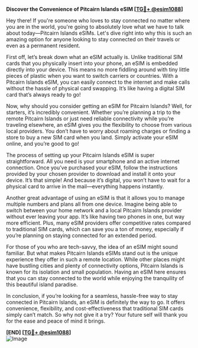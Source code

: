 **Discover the Convenience of Pitcairn Islands eSIM [[TG💪+ @esim1088](https://t.me/s/esim1088)]**

Hey there! If you're someone who loves to stay connected no matter where you are in the world, you're going to absolutely love what we have to talk about today—Pitcairn Islands eSIMs. Let's dive right into why this is such an amazing option for anyone looking to stay connected on their travels or even as a permanent resident.

First off, let’s break down what an eSIM actually is. Unlike traditional SIM cards that you physically insert into your phone, an eSIM is embedded directly into your device. This means no more fiddling around with tiny little pieces of plastic when you want to switch carriers or countries. With a Pitcairn Islands eSIM, you can easily connect to the internet and make calls without the hassle of physical card swapping. It’s like having a digital SIM card that’s always ready to go!

Now, why should you consider getting an eSIM for Pitcairn Islands? Well, for starters, it’s incredibly convenient. Whether you’re planning a trip to the remote Pitcairn Islands or just need reliable connectivity while you’re traveling elsewhere, an eSIM gives you the flexibility to choose from various local providers. You don’t have to worry about roaming charges or finding a store to buy a new SIM card when you land. Simply activate your eSIM online, and you’re good to go!

The process of setting up your Pitcairn Islands eSIM is super straightforward. All you need is your smartphone and an active internet connection. Once you’ve purchased your eSIM, follow the instructions provided by your chosen provider to download and install it onto your device. It’s that simple! And because it’s digital, you won’t have to wait for a physical card to arrive in the mail—everything happens instantly.

Another great advantage of using an eSIM is that it allows you to manage multiple numbers and plans all from one device. Imagine being able to switch between your home network and a local Pitcairn Islands provider without ever leaving your app. It’s like having two phones in one, but way more efficient. Plus, many eSIM providers offer competitive rates compared to traditional SIM cards, which can save you a ton of money, especially if you’re planning on staying connected for an extended period.

For those of you who are tech-savvy, the idea of an eSIM might sound familiar. But what makes Pitcairn Islands eSIMs stand out is the unique experience they offer in such a remote location. While other places might have bustling cities and plenty of connectivity options, Pitcairn Islands is known for its isolation and small population. Having an eSIM here ensures that you can stay connected to the world while enjoying the tranquility of this beautiful island paradise.

In conclusion, if you’re looking for a seamless, hassle-free way to stay connected in Pitcairn Islands, an eSIM is definitely the way to go. It offers convenience, flexibility, and cost-effectiveness that traditional SIM cards simply can’t match. So why not give it a try? Your future self will thank you for the ease and peace of mind it brings.

**[END] [[TG💪+ @esim1088](https://t.me/s/esim1088)]**  
![Image](https://i.postimg.cc/Y0z9fWf4/image.png)